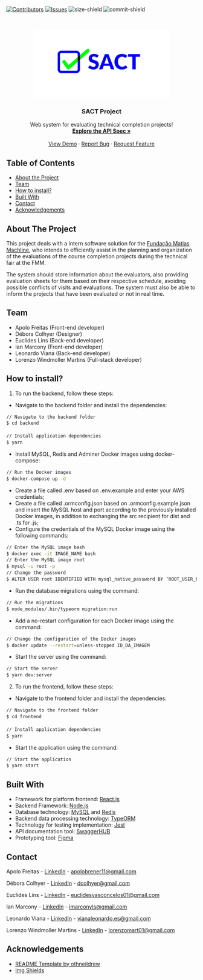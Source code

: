 [![Contributors][contributors-shield]][contributors-url]
[![Issues][issues-shield]][issues-url]
![size-shield]
![commit-shield]

<br />
<p align="center">
  <a href="https://github.com/lorenzowind/SACT">
    <img src="logo.png" alt="Logo" width="360" height="180">
  </a>

  <h3 align="center">SACT Project</h3>

  <p align="center">
    Web system for evaluating technical completion projects!
    <br />
    <a href="https://app.swaggerhub.com/apis/lorenzowind/SACT/1.0.0"><strong>Explore the API Spec »</strong></a>
    <br />
    <br />
    <a href="https://SACT.netlify.app/">View Demo</a>
    ·
    <a href="https://github.com/lorenzowind/SACT/issues/new">Report Bug</a>
    ·
    <a href="https://github.com/lorenzowind/SACT/issues/new">Request Feature</a>
  </p>
</p>

## Table of Contents
* [About the Project](#about-the-project)
* [Team](#team)
* [How to install?](#how-to-install)
* [Built With](#built-with)
* [Contact](#contact)
* [Acknowledgements](#acknowledgements)

## About The Project
This project deals with a intern software solution for the [Fundação Matias Machline](https://www.fundacaomatiasmachline.org.br/), who intends to efficiently assist in the planning and organization of the evaluations of the course completion projects during the technical fair at the FMM. 

The system should store information about the evaluators, also providing evaluation sheets for them based on their respective schedule, avoiding possible conflicts of visits and evaluations. The system must also be able to inform the projects that have been evaluated or not in real time.

## Team
- Apolo Freitas (Front-end developer)
- Débora Colhyer (Designer)
- Euclides Lins (Back-end developer)
- Ian Marcony (Front-end developer)
- Leonardo Viana (Back-end developer)
- Lorenzo Windmoller Martins (Full-stack developer)

## How to install?
1. To run the backend, follow these steps:
- Navigate to the backend folder and install the dependencies:
```bash
// Navigate to the backend folder
$ cd backend

// Install application dependencies
$ yarn
```
- Install MySQL, Redis and Adminer Docker images using docker-compose:
```bash
// Run the Docker images
$ docker-compose up -d
```
- Create a file called .env based on .env.example and enter your AWS credentials;
- Create a file called .ormconfig.json based on .ormconfig.example.json and insert the MySQL host and port according to the previously installed Docker images, in addition to exchanging the src recipient for dist and .ts for .js;
- Configure the credentials of the MySQL Docker image using the following commands:
```bash
// Enter the MySQL image bash
$ docker exec -it IMAGE_NAME bash
// Enter the MySQL image root
$ mysql -u root -p
// Change the password
$ ALTER USER root IDENTIFIED WITH mysql_native_password BY ‘ROOT_USER_PASSWORD’;
```
- Run the database migrations using the command:
```bash
// Run the migrations
$ node_modules/.bin/typeorm migration:run
```
- Add a no-restart configuration for each Docker image using the command:
```bash
// Change the configuration of the Docker images
$ docker update --restart=unless-stopped ID_DA_IMAGEM
```
- Start the server using the command:
```bash
// Start the server
$ yarn dev:server
```
2. To run the frontend, follow these steps:
- Navigate to the frontend folder and install the dependencies:
```bash
// Navigate to the frontend folder
$ cd frontend

// Install application dependencies
$ yarn
```
- Start the application using the command:
```bash
// Start the application
$ yarn start
```

## Built With
* Framework for platform frontend: [React.js](https://reactjs.org/)
* Backend Framework: [Node.js](https://nodejs.org)
* Database technology: [MySQL](https://www.mysql.com/) and [Redis](https://redis.io/)
* Backend data processing technology: [TypeORM](https://typeorm.io)
* Technology for testing implementation: [Jest](https://jestjs.io/)
* API documentation tool: [SwaggerHUB](https://swagger.io/tools/swaggerhub/)
* Prototyping tool: [Figma](https://www.figma.com/)

## Contact
Apolo Freitas - [LinkedIn](linkedin.com/in/apolofreitas) - apolobrener11@gmail.com

Débora Colhyer - [LinkedIn](linkedin.com/in/débora-colhyer-395061195) - dcolhyer@gmail.com

Euclides Lins - [LinkedIn](linkedin.com/in/euclides-lins) - euclidesvasconcelos01@gmail.com

Ian Marcony - [LinkedIn](https://www.linkedin.com/in/ian-marcony-94996319b/) - imarconyls@gmail.com

Leonardo Viana - [LinkedIn](https://www.linkedin.com/in/leo-viana/) - vianaleonardo.es@gmail.com

Lorenzo Windmoller Martins - [LinkedIn](https://www.linkedin.com/in/lorenzo-windmoller-martins/) - lorenzomart01@gmail.com

## Acknowledgements
* [README Template by othneildrew](https://github.com/othneildrew/Best-README-Template)
* [Img Shields](https://shields.io)

[contributors-shield]: https://img.shields.io/github/contributors/lorenzowind/SACT?style=flat-square
[contributors-url]: https://github.com/lorenzowind/SACT/graphs/contributors

[issues-shield]: https://img.shields.io/github/issues/lorenzowind/SACT?style=flat-square
[issues-url]: https://github.com/lorenzowind/SACT/issues

[size-shield]: https://img.shields.io/github/repo-size/lorenzowind/SACT?style=flat-square

[commit-shield]: https://img.shields.io/github/last-commit/lorenzowind/SACT?style=flat-square